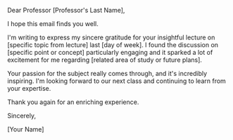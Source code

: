 Dear Professor [Professor's Last Name],

I hope this email finds you well.

I'm writing to express my sincere gratitude for your insightful lecture on [specific topic from lecture] last [day of week]. I found the discussion on [specific point or concept] particularly engaging and it sparked a lot of excitement for me regarding [related area of study or future plans].

Your passion for the subject really comes through, and it's incredibly inspiring. I'm looking forward to our next class and continuing to learn from your expertise.

Thank you again for an enriching experience.

Sincerely,

[Your Name]